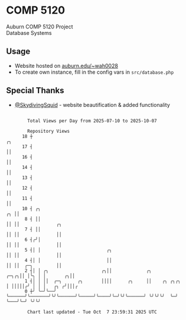 # COMP 5120
Auburn COMP 5120 Project  
Database Systems

## Usage
- Website hosted on [auburn.edu/~wah0028](https://webhome.auburn.edu/~wah0028/)
- To create own instance, fill in the config vars in `src/database.php`

## Special Thanks
- [@SkydivingSquid](https://github.com/SkydivingSquid) - website beautification & added functionality

```

        Total Views per Day from 2025-07-10 to 2025-10-07

        Repository Views
      18 ┼                                                                      ╭╮
      17 ┤                                                                      ││
      16 ┤                                                                      ││
      14 ┤                                                                      ││
      13 ┤                                                                      ││
      12 ┤                                                                      ││
      11 ┤                                                                      ││
      10 ┤ ╭╮                                                                ╭╮ ││
       8 ┤ ││                                                                ││ ││              ╭╮
       7 ┤ ││                                                                ││ ││              ││
       6 ┤╭╯│                                                                ││ ││              ││
       5 ┤│ │                         ╭╮                                     ││ ││              ││
       4 ┤│ │                         ││                                     ││ ││  ╭─╮         ││
       2 ┤│ │ ╭╮                    ╭╮││             ╭╮                 ╭─╮╭╮││ │╰╮ │ │       ╭╮││
       1 ┤│ │ ││  ╭─╮      ╭╮       ││││      ╭╮     ││    ╭╮ ╭╮╭╮      │ │││││╭╯ │ │ │   ╭╮ ╭╯│││╭
       0 ┼╯ ╰─╯╰──╯ ╰──────╯╰───────╯╰╯╰──────╯╰─────╯╰────╯╰─╯╰╯╰──────╯ ╰╯╰╯╰╯  ╰─╯ ╰───╯╰─╯ ╰╯╰╯

        Chart last updated - Tue Oct  7 23:59:31 2025 UTC
        
```
